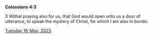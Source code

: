**Colossians 4:3**

3 Withal praying also for us, that God would open unto us a door of utterance, to speak the mystery of Christ, for which I am also in bonds:

[Tuesday 16-May, 2023](https://t.me/s/daily_scripture)
